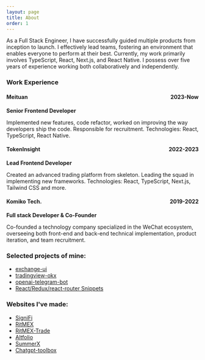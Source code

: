 ```yaml
---
layout: page
title: About
order: 1
---
```


As a Full Stack Engineer, I have successfully guided multiple products from inception to launch. I effectively lead teams, fostering an environment that enables everyone to perform at their best. Currently, my work primarily involves TypeScript, React, Next.js, and React Native. I possess over five years of experience working both collaboratively and independently.

### Work Experience

<h4 style="display: flex; justify-content: space-between; align-items: baseline;">
  <span>Meituan</span> <span>2023-Now</span>
</h4>

**Senior Frontend Developer**

Implemented new features, code refactor, worked on improving the way developers ship the code. Responsible for recruitment. Technologies: React, TypeScript, React Native.

<h4 style="display: flex; justify-content: space-between; align-items: baseline;">
  <span>TokenInsight</span> <span>2022-2023</span>
</h4>

**Lead Frontend Developer**

Created an advanced trading platform from skeleton. Leading the squad in implementing new frameworks. Technologies: React, TypeScript, Next.js, Tailwind CSS and more.

<h4 style="display: flex; justify-content: space-between; align-items: baseline;">
  <span>Komiko Tech.</span> <span>2019-2022</span>
</h4>

**Full stack Developer & Co-Founder**

Co-founded a technology company specialized in the WeChat ecosystem, overseeing both front-end and back-end technical implementation, product iteration, and team recruitment.

### Selected projects of mine:

* [exchange-ui](https://github.com/discountry/exchange-ui)
* [tradingview-okx](https://github.com/discountry/tradingview-okx)
* [openai-telegram-bot](https://github.com/discountry/openai-telegram-bot)
* [React/Redux/react-router Snippets](https://marketplace.visualstudio.com/items?itemName=discountry.react-redux-react-router-snippets)

### Websites I've made:

* [SigniFi](https://signifi.life)
* [RitMEX](https://ritmex.one)
* [RitMEX-Trade](https://trade.ritmex.one/)
* [Altfolio](https://altfolio.ritmex.one/)
* [SummerX](https://summmerx.com/)
* [Chatgpt-toolbox](https://chatgpt.yubolun.com)
